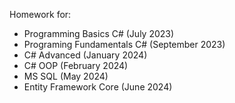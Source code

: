 Homework for:
- Programming Basics C# (July 2023)
- Programing Fundamentals C# (September 2023)
- C# Advanced (January 2024)
- C# OOP (February 2024)
- MS SQL (May 2024)
- Entity Framework Core (June 2024)
